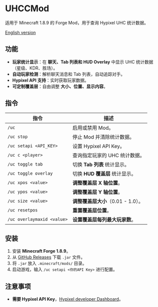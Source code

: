 # UHCCMod

适用于 Minecraft 1.8.9 的 Forge Mod，用于查询 Hypixel UHC 统计数据。

[English version](https://github.com/daoheautumn/uhcc/blob/main/README_EN.md)

## 功能

- **玩家统计显示**：在 **聊天、Tab 列表和 HUD Overlay** 中显示 UHC 统计数据（星级、KDR、胜场）。
- **自动玩家检测**：解析聊天消息和 Tab 列表，自动追踪对手。
- **Hypixel API 支持**：实时获取玩家数据。
- **可定制覆盖层**：自由调整 **大小、位置、显示内容**。

## 指令

| 指令 | 描述 |
|------|------|
| `/uc` | 启用或禁用 Mod。 |
| `/uc stop` | 停止 Mod 并清除统计数据。 |
| `/uc setapi <API_KEY>` | 设置 Hypixel API Key。 |
| `/uc c <player>` | 查询指定玩家的 UHC 统计数据。 |
| `/uc toggle tab` | 切换 **Tab 列表** 统计显示。 |
| `/uc toggle overlay` | 切换 **HUD 覆盖层** 统计显示。 |
| `/uc xpos <value>` | **调整覆盖层 X 轴位置**。 |
| `/uc ypos <value>` | **调整覆盖层 Y 轴位置**。 |
| `/uc size <value>` | **调整覆盖层大小**（0.01 - 1.0）。 |
| `/uc resetpos` | **重置覆盖层位置**。 |
| `/uc overlaymaxid <value>` | **设置覆盖层每列最大玩家数**。 |

## 安装

1. 安装 **Minecraft Forge 1.8.9**。  
2. 从 [GitHub Releases](https://github.com/daoheautumn/uhcc/releases) 下载 `.jar` 文件。  
3. 将 `.jar` 放入 `.minecraft/mods/` 目录。  
4. 启动游戏，输入 `/uc setapi <你的API Key>` 进行配置。  

## 注意事项

- **需要 Hypixel API Key**，[Hypixel developer Dashboard](https://developer.hypixel.net/)。  
